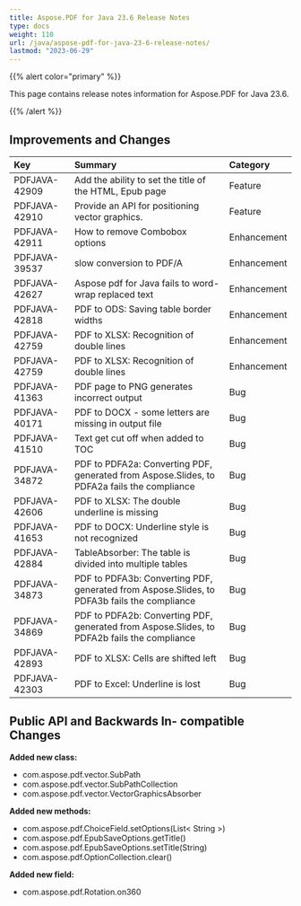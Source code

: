 ```yaml
---
title: Aspose.PDF for Java 23.6 Release Notes
type: docs
weight: 110
url: /java/aspose-pdf-for-java-23-6-release-notes/
lastmod: "2023-06-29"
---
```


{{% alert color="primary" %}}

This page contains release notes information for Aspose.PDF for Java 23.6.

{{% /alert %}}
## **Improvements and Changes**

|**Key**|**Summary**|**Category**|
| :- | :- | :- |
|PDFJAVA-42909|Add the ability to set the title of the HTML, Epub page|Feature|
|PDFJAVA-42910|Provide an API for positioning vector graphics.|Feature|
|PDFJAVA-42911|How to remove Combobox options|Enhancement|
|PDFJAVA-39537|slow conversion to PDF/A|Enhancement|
|PDFJAVA-42627|Aspose pdf for Java fails to word-wrap replaced text|Enhancement|
|PDFJAVA-42818|PDF to ODS: Saving table border widths|Enhancement|
|PDFJAVA-42759|PDF to XLSX: Recognition of double lines|Enhancement|
|PDFJAVA-42759|PDF to XLSX: Recognition of double lines|Enhancement|
|PDFJAVA-41363|PDF page to PNG generates incorrect output|Bug|
|PDFJAVA-40171|PDF to DOCX - some letters are missing in output file|Bug|
|PDFJAVA-41510|Text get cut off when added to TOC|Bug|
|PDFJAVA-34872|PDF to PDFA2a: Converting PDF, generated from Aspose.Slides, to PDFA2a fails the compliance|Bug|
|PDFJAVA-42606|PDF to XLSX: The double underline is missing|Bug|
|PDFJAVA-41653|PDF to DOCX: Underline style is not recognized|Bug|
|PDFJAVA-42884|TableAbsorber: The table is divided into multiple tables|Bug|
|PDFJAVA-34873|PDF to PDFA3b: Converting PDF, generated from Aspose.Slides, to PDFA3b fails the compliance|Bug|
|PDFJAVA-34869|PDF to PDFA2b: Converting PDF, generated from Aspose.Slides, to PDFA2b fails the compliance|Bug|
|PDFJAVA-42893|PDF to XLSX: Cells are shifted left|Bug|
|PDFJAVA-42303|PDF to Excel: Underline is lost|Bug|


## **Public API and Backwards In- compatible Changes**



**Added new class:**

- com.aspose.pdf.vector.SubPath
- com.aspose.pdf.vector.SubPathCollection
- com.aspose.pdf.vector.VectorGraphicsAbsorber


**Added new methods:**

- com.aspose.pdf.ChoiceField.setOptions(List< String >)
- com.aspose.pdf.EpubSaveOptions.getTitle()
- com.aspose.pdf.EpubSaveOptions.setTitle(String)
- com.aspose.pdf.OptionCollection.clear()


**Added new field:**

- com.aspose.pdf.Rotation.on360





